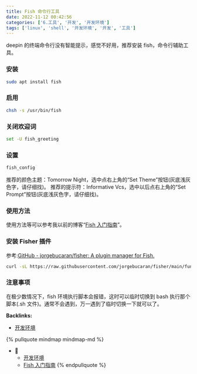 ```yaml
---
title: Fish 命令行工具
date: 2022-11-12 00:42:56
categories: ['6.工具', '开发', '开发环境']
tags: ['linux', 'shell', '开发环境', '开发', '工具']
---
```


deepin 的终端命令行没有智能提示，感觉不好用，推荐安装 fish，命令行辅助工具。
  
  
### 安装

```bash
sudo apt install fish
```
  
  
### 启用

```bash
chsh -s /usr/bin/fish
```
  
  
### 关闭欢迎词

```bash
set -U fish_greeting
```
  
  
### 设置

```bash
fish_config
```

推荐的颜色主题：Tomorrow Night，选中点右上角的“Set Theme”按钮(灰底浅灰色字，请仔细找)。
推荐的提示符：Informative Vcs，选中以后点右上角的“Set Prompt”按钮(灰底浅灰色字，请仔细找)。
  
  
### 使用方法

使用方法等可以参考我以前的博客“[Fish 入门指南](../295d228c58beb58d3e477c857137241300856830)”。
  
  
### 安装 Fisher 插件

参考:[GitHub - jorgebucaran/fisher: A plugin manager for Fish.](https://github.com/jorgebucaran/fisher)
```sh
curl -sL https://raw.githubusercontent.com/jorgebucaran/fisher/main/functions/fisher.fish | source && fisher install jorgebucaran/fisher
```
  
  
### 注意事项

在极少数情况下，fish 环境执行脚本会报错，这时可以临时切换到 bash 执行那个脚本(.sh 文件)。通常不会遇到，万一遇到了临时切换一下就可以了。


**Backlinks:**

- [开发环境](../8ed3626f24d1fafe372135071b6d2bc66a7b7436)

{% pullquote mindmap mindmap-md %}
- 🔵
  - [开发环境](../8ed3626f24d1fafe372135071b6d2bc66a7b7436)
  - [Fish 入门指南](../295d228c58beb58d3e477c857137241300856830)
{% endpullquote %}
